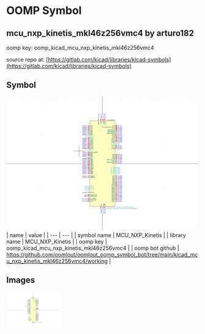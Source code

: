 # OOMP Symbol  
## mcu_nxp_kinetis_mkl46z256vmc4  by arturo182  
  
oomp key: oomp_kicad_mcu_nxp_kinetis_mkl46z256vmc4  
  
source repo at: [https://gitlab.com/kicad/libraries/kicad-symbols](https://gitlab.com/kicad/libraries/kicad-symbols)  
## Symbol  
  
[![working.png](working_600.png)](working.png)  
| name | value | 
| --- | --- | 
| symbol name | MCU_NXP_Kinetis | 
| library name | MCU_NXP_Kinetis | 
| oomp key | oomp_kicad_mcu_nxp_kinetis_mkl46z256vmc4 | 
| oomp bot github | https://github.com/oomlout/oomlout_oomp_symbol_bot/tree/main/kicad_mcu_nxp_kinetis_mkl46z256vmc4/working | 
## Images  
  
[![working.png](working_140.png)](working.png)  
